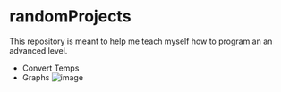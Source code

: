 # randomProjects
This repository is meant to help me teach myself how to program an an advanced level.
 - Convert Temps
 - Graphs
![image](https://github.com/user-attachments/assets/2f0ee43a-0f9e-410d-9d43-0c7aa3bf1877)